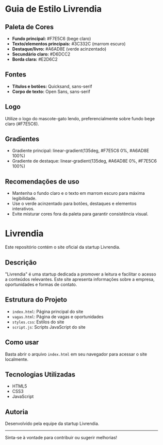 # Guia de Estilo Livrendia

## Paleta de Cores
- **Fundo principal:** #F7E5C6 (bege claro)
- **Texto/elementos principais:** #3C332C (marrom escuro)
- **Destaque/livro:** #A6AD8E (verde acinzentado)
- **Secundário claro:** #D6DCC2
- **Borda clara:** #E2D6C2

## Fontes
- **Títulos e botões:** Quicksand, sans-serif
- **Corpo de texto:** Open Sans, sans-serif

## Logo
Utilize o logo do mascote-gato lendo, preferencialmente sobre fundo bege claro (#F7E5C6).

## Gradientes
- Gradiente principal: linear-gradient(135deg, #F7E5C6 0%, #A6AD8E 100%)
- Gradiente de destaque: linear-gradient(135deg, #A6AD8E 0%, #F7E5C6 100%)

## Recomendações de uso
- Mantenha o fundo claro e o texto em marrom escuro para máxima legibilidade.
- Use o verde acinzentado para botões, destaques e elementos interativos.
- Evite misturar cores fora da paleta para garantir consistência visual.

# Livrendia

Este repositório contém o site oficial da startup Livrendia.

## Descrição

"Livrendia" é uma startup dedicada a promover a leitura e facilitar o acesso a conteúdos relevantes. Este site apresenta informações sobre a empresa, oportunidades e formas de contato.

## Estrutura do Projeto

- `index.html`: Página principal do site
- `vagas.html`: Página de vagas e oportunidades
- `styles.css`: Estilos do site
- `script.js`: Scripts JavaScript do site

## Como usar

Basta abrir o arquivo `index.html` em seu navegador para acessar o site localmente.

## Tecnologias Utilizadas

- HTML5
- CSS3
- JavaScript

## Autoria

Desenvolvido pela equipe da startup Livrendia.

---
Sinta-se à vontade para contribuir ou sugerir melhorias!
